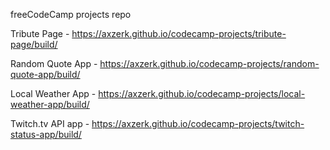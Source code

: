 freeCodeCamp projects repo

Tribute Page - https://axzerk.github.io/codecamp-projects/tribute-page/build/

Random Quote App - https://axzerk.github.io/codecamp-projects/random-quote-app/build/

Local Weather App - https://axzerk.github.io/codecamp-projects/local-weather-app/build/

Twitch.tv API app - https://axzerk.github.io/codecamp-projects/twitch-status-app/build/
